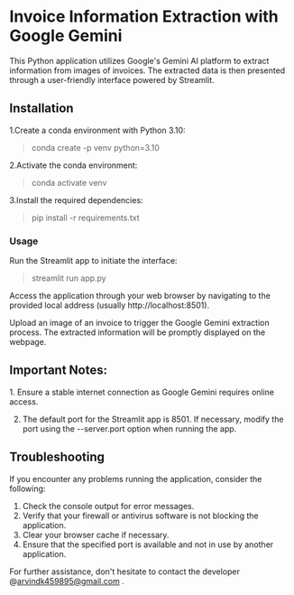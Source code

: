 # Invoice Information Extraction with Google Gemini

<p> This Python application utilizes Google's Gemini AI platform to extract information from images of invoices. The extracted data is then presented through a user-friendly interface powered by Streamlit. </p>

## Installation
1.Create a conda environment with Python 3.10:
>conda create -p venv python=3.10

2.Activate the conda environment:
>conda activate venv

3.Install the required dependencies:
> pip install -r requirements.txt

### Usage
Run the Streamlit app to initiate the interface:
> streamlit run app.py
<p> Access the application through your web browser by navigating to the provided local address (usually http://localhost:8501). </p>
<p> Upload an image of an invoice to trigger the Google Gemini extraction process. The extracted information will be promptly displayed on the webpage. </p>

## Important Notes:
<p>
  1. Ensure a stable internet connection as Google Gemini requires online access.
  
  2. The default port for the Streamlit app is 8501. If necessary, modify the port using the --server.port option when running the app. 
</p>

## Troubleshooting
<p> If you encounter any problems running the application, consider the following:

1. Check the console output for error messages.
2. Verify that your firewall or antivirus software is not blocking the application.
3. Clear your browser cache if necessary.
4. Ensure that the specified port is available and not in use by another application.

For further assistance, don't hesitate to contact the developer @arvindk459895@gmail.com . </p>
